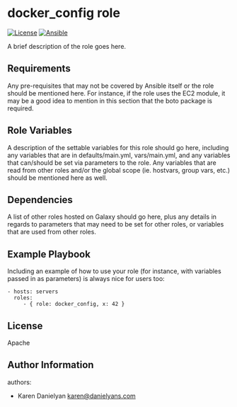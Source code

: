 docker_config role
=========
[![License](https://img.shields.io/badge/license-Apache-green.svg?style=flat)](https://raw.githubusercontent.com/Thalamus-am/ansible-role-docker-config/master/LICENSE)
[![Ansible](https://img.shields.io/badge/Ansible--lint-rules%20table-blue.svg)](https://docs.ansible.com/ansible-lint/rules/default_rules.html)

A brief description of the role goes here.

Requirements
------------

Any pre-requisites that may not be covered by Ansible itself or the role should
be mentioned here. For instance, if the role uses the EC2 module, it may be a
good idea to mention in this section that the boto package is required.

Role Variables
--------------

A description of the settable variables for this role should go here, including
any variables that are in defaults/main.yml, vars/main.yml, and any variables
that can/should be set via parameters to the role. Any variables that are read
from other roles and/or the global scope (ie. hostvars, group vars, etc.) should
be mentioned here as well.

Dependencies
------------

A list of other roles hosted on Galaxy should go here, plus any details in
regards to parameters that may need to be set for other roles, or variables that
are used from other roles.

Example Playbook
----------------

Including an example of how to use your role (for instance, with variables
passed in as parameters) is always nice for users too:

    - hosts: servers
      roles:
         - { role: docker_config, x: 42 }

License
-------
Apache

Author Information
------------------

authors:
  - Karen Danielyan <karen@danielyans.com>

